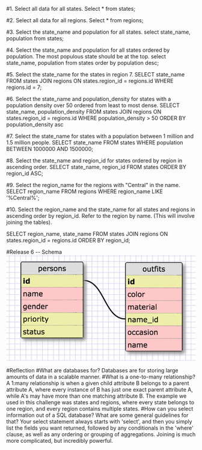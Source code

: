 #1. Select all data for all states.
Select * from states;

#2. Select all data for all regions.
Select * from regions;

#3. Select the state_name and population for all states.
select state_name, population from states;

#4. Select the state_name and population for all states ordered by population. The most populous state should be at the top.
select state_name, population from states order by population desc;

#5. Select the state_name for the states in region 7.
SELECT
  state_name
FROM states
JOIN regions
  ON states.region_id = regions.id
WHERE regions.id = 7;

#6. Select the state_name and population_density for states with a population density over 50 ordered from least to most dense.
SELECT
  state_name,
  population_density
FROM states
JOIN regions
  ON states.region_id = regions.id
WHERE population_density > 50
ORDER BY population_density asc

#7. Select the state_name for states with a population between 1 million and 1.5 million people.
SELECT
state_name
FROM states
WHERE population BETWEEN 1000000 AND 1500000;

#8. Select the state_name and region_id for states ordered by region in ascending order.
SELECT
  state_name, region_id
FROM states
ORDER BY region_id ASC;

#9. Select the region_name for the regions with "Central" in the name.
SELECT
region_name
FROM regions
WHERE region_name LIKE '%Central%';

#10. Select the region_name and the state_name for all states and regions in ascending order by region_id. Refer to the region by name. (This will involve joining the tables).

SELECT
  region_name,
  state_name
FROM states
JOIN regions
  ON states.region_id = regions.id
ORDER BY region_id;

#Release 6 -- Schema
![clueless schema](/week-8/database-intro/schema-chal8.4.png "schema")

#Reflection
#What are databases for?
Databases are for storing large amounts of data in a scalable manner.
#What is a one-to-many relationship?
A 1:many relationship is when a given child attribute B belongs to a parent attribute A, where every instance of B has just one exact parent attribute A, while A's may have more than one matching attribute B. The example we used in this challenge was states and regions, where every state belongs to one region, and every region contains multiple states.
#How can you select information out of a SQL database? What are some general guidelines for that?
Your select statement always starts with 'select', and then you simply list the fields you want returned, followed by any conditionals in the 'where' clause, as well as any ordering or grouping of aggregations. Joining is much more complicated, but incredibly powerful.










